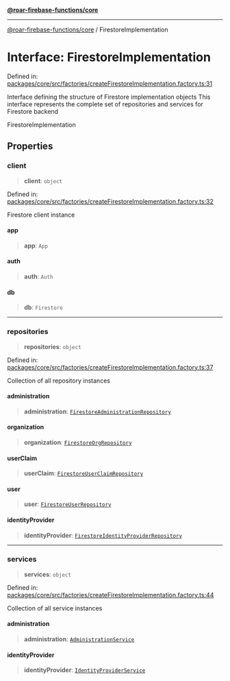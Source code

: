 [**@roar-firebase-functions/core**](../README.md)

---

[@roar-firebase-functions/core](../README.md) / FirestoreImplementation

# Interface: FirestoreImplementation

Defined in: [packages/core/src/factories/createFirestoreImplementation.factory.ts:31](https://github.com/yeatmanlab/roar-firebase-functions/blob/0fc701649174b7557e55644b1065be2fa3d3d7ca/packages/core/src/factories/createFirestoreImplementation.factory.ts#L31)

Interface defining the structure of Firestore implementation objects
This interface represents the complete set of repositories and services for Firestore backend

FirestoreImplementation

## Properties

### client

> **client**: `object`

Defined in: [packages/core/src/factories/createFirestoreImplementation.factory.ts:32](https://github.com/yeatmanlab/roar-firebase-functions/blob/0fc701649174b7557e55644b1065be2fa3d3d7ca/packages/core/src/factories/createFirestoreImplementation.factory.ts#L32)

Firestore client instance

#### app

> **app**: `App`

#### auth

> **auth**: `Auth`

#### db

> **db**: `Firestore`

---

### repositories

> **repositories**: `object`

Defined in: [packages/core/src/factories/createFirestoreImplementation.factory.ts:37](https://github.com/yeatmanlab/roar-firebase-functions/blob/0fc701649174b7557e55644b1065be2fa3d3d7ca/packages/core/src/factories/createFirestoreImplementation.factory.ts#L37)

Collection of all repository instances

#### administration

> **administration**: [`FirestoreAdministrationRepository`](../classes/FirestoreAdministrationRepository.md)

#### organization

> **organization**: [`FirestoreOrgRepository`](../classes/FirestoreOrgRepository.md)

#### userClaim

> **userClaim**: [`FirestoreUserClaimRepository`](../classes/FirestoreUserClaimRepository.md)

#### user

> **user**: [`FirestoreUserRepository`](../classes/FirestoreUserRepository.md)

#### identityProvider

> **identityProvider**: [`FirestoreIdentityProviderRepository`](../classes/FirestoreIdentityProviderRepository.md)

---

### services

> **services**: `object`

Defined in: [packages/core/src/factories/createFirestoreImplementation.factory.ts:44](https://github.com/yeatmanlab/roar-firebase-functions/blob/0fc701649174b7557e55644b1065be2fa3d3d7ca/packages/core/src/factories/createFirestoreImplementation.factory.ts#L44)

Collection of all service instances

#### administration

> **administration**: [`AdministrationService`](AdministrationService.md)

#### identityProvider

> **identityProvider**: [`IdentityProviderService`](IdentityProviderService.md)
